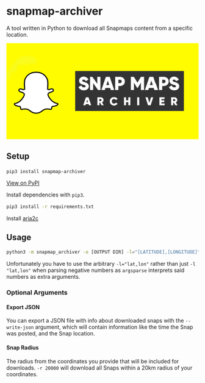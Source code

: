 # snapmap-archiver

A tool written in Python to download all Snapmaps content from a specific location.

![snapmap-archiver splash](/.github/img/Splash.png)

## Setup

`pip3 install snapmap-archiver`

[View on PyPI](https://pypi.org/project/snapmap-archiver/)

Install dependencies with `pip3`.

```sh
pip3 install -r requirements.txt
```

Install [aria2c](http://aria2.github.io/)

## Usage

```sh
python3 -m snapmap_archiver -o [OUTPUT DIR] -l="[LATITUDE],[LONGITUDE]"
```

Unfortunately you have to use the arbitrary `-l="lat,lon"` rather than just `-l "lat,lon"` when parsing negative numbers as `argsparse` interprets said numbers as extra arguments.

### Optional Arguments

#### Export JSON

You can export a JSON file with info about downloaded snaps with the `--write-json` argument, which will contain information like the time the Snap was posted, and the Snap location.

#### Snap Radius

The radius from the coordinates you provide that will be included for downloads. `-r 20000` will download all Snaps within a 20km radius of your coordinates.